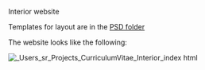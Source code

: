 Interior website

Templates for layout are in the [PSD folder](./PSD)

The website looks like the following:

![_Users_sr_Projects_CurriculumVitae_Interior_index html](https://github.com/alfatetan/html_css_layout_ex_interior/assets/46200647/4fbdac3d-4cb4-408f-886a-36d01782cf3f)
